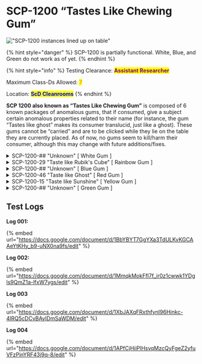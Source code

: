 # SCP-1200 “Tastes Like Chewing Gum”

!["SCP-1200 instances lined up on table"](https://lh4.googleusercontent.com/hyw4sIj2TJfjvZq7LFWAkx0mAecU-N4vBf8PdeAMBqMmXCTK6A6Erkr2bPf5znSIvRoG-8ECwpvIuYMfenqurNQZaZC6WK57gyY1mQyPQxCsIkeUZ7\_YlG9hg2W\_FTsPU1NVaDtluQo1m4ZIXkgmKe0)

{% hint style="danger" %}
SCP-1200 is partially functional. White, Blue, and Green do not work as of yet.
{% endhint %}

{% hint style="info" %}
Testing Clearance: <mark style="color:purple;">**Assistant Researcher**</mark>

Maximum Class-Ds Allowed: <mark style="color:orange;">**7**</mark>

Location: <mark style="color:blue;">**ScD Cleanrooms**</mark>
{% endhint %}

**SCP 1200 also known as “Tastes Like Chewing Gum”** is composed of 6 known packages of anomalous gums, that if consumed, give a subject certain anomalous properties related to their name (for instance, the gum “Tastes like ghost” makes its consumer translucid, just like a ghost). These gums cannot be “carried” and are to be clicked while they lie on the table they are currently placed. As of now, no gums seem to kill/harm their consumer, although this may change with future additions/fixes.

<details>

<summary>SCP-1200-## "Unknown" [ White Gum ]</summary>

![](https://lh6.googleusercontent.com/Z10efb9WGGxBABJfE9if-6VgNdDag1nH4rQZHgFNusiGmEvCkvENcFcaTqikUms0yK\_fSLqKoZaEM7wMQ4ePJfoBNTpI-Yfp1-SOlAZtpyU6lQ8\_jXbizLmEDZcwv6rvltJCG5Ou9TEr8xBY1azvNCY)

```
$ SCPF_NETWORK/PARAGON/DATABASE/SCP-131-C
$ RESULT :: NO CURRENTLY KNOWN INFORMATION
```

</details>

<details>

<summary>SCP-1200-29 "Taste like Rubik's Cube" [ Rainbow Gum ]</summary>

![](https://lh5.googleusercontent.com/4y9x92uCIio27NvNnclOo3bdb\_3-IrETiGUSLHCTjChfcZYhoGUI3dYTc1ZcvIiNVA4hHuQZFa8z5kWmfn1qPY8wMIgYtcddHmlH4vJGJOx5i3IIaHbecpgBWt71p-lg6u3BAPXB4PHcRC2fC\_h5jNI)

SCP 1200-29, also known as “Rainbow gum” is another harmless instance of 1200. If consumed, the subject will shrink and its body will deform into bizarre proportions. These effects do not damage the subject and no other physical changes aside from deformation seem to take place.

![](<../../../.gitbook/assets/image (2).png>)

</details>

<details>

<summary>SCP-1200-## "Unknown" [ Blue Gum ]</summary>

![](https://lh5.googleusercontent.com/bAb13CjTOl\_JrWiiAj-HreWiYz7-lRGn7k3UW2S2gz6ndoqsZz-mqTyCi2NcubH1CXfpx3xf2Xx9Nw9RmmIUxOrwwxGdh-8Pj8ni0n4mJwfcqdWl1m3omuaxz\_NHcHcsUzGmaYwGunNbCFrTcM-hXgo)

```
$ SCPF_NETWORK/PARAGON/DATABASE/SCP-131-C
$ RESULT :: NO CURRENTLY KNOWN INFORMATION
```

</details>

<details>

<summary>SCP-1200-46 "Taste like Ghost" [ Red Gum ]</summary>

![](https://lh4.googleusercontent.com/LsXxbEicgPKDOMOVd78TsO1vIJ6VZqdmrhNXLocxnEN6Oxa29n-sNDjnNKcvOQER1rLQBagp3aF8WHVsqMJviBKwlgVHHp5dQ8fuMB\_k2aHI0WJBzZ-7Q9nTpx4RMEfIdx1h6AoIOotVVAmKEXRQnOU)

The red instance of SCP 1200 makes anyone who consumes it somewhat translucent (although to a point where the naked eye can see said subject). The effects don’t seem to wear down nor to damage the subject under the effects of said gum.

![](../../../.gitbook/assets/image.png)

</details>

<details>

<summary>SCP-1200-15 "Taste like Sunshine" [ Yellow Gum ]</summary>

![](https://lh3.googleusercontent.com/qj5QZDSiSY\_z4SiYa9FeAiSy08FFJnlJzJ4bOIjihr4B5TZwGFMMN9MkvaI6NJOy6mwKCZn8r72WZZ\_-KcohjcvygQ\_UCyZ-VpIxG7M\_0dQMReQ9GSH\_eJihSq5kal\_EHG\_VY\_j1wSgSds26oHmmAno)

The yellow gum is another instance of SCP 1200. Subjects who consume it start to emit intense white light, almost to a degree where the subject itself cannot be seen by other people staring at him. The gum’s effects seem to wear down if the red gum is consumed afterwards and do not damage the consumer.

![](<../../../.gitbook/assets/image (3).png>)

</details>

<details>

<summary>SCP-1200-## "Unknown" [ Green Gum ]</summary>

![](https://lh5.googleusercontent.com/X2Sq-7MTAASwZIAYTeJSuYIuZ6tlowmxZavLYRHnpepXc8KeApm9NX42aGRdiqhjZCwT\_5SYaQPN3aPWJlWjiHZ2A2mMsBqv7WtFkGCfmhU\_fFwbio\_JCN0GEDT\_lSuh6wYzFHgmHam5UXo-nzBfNn4)

```
$ SCPF_NETWORK/PARAGON/DATABASE/SCP-131-C
$ RESULT :: NO CURRENTLY KNOWN INFORMATION
```

</details>

## Test Logs

**Log 001:**

{% embed url="https://docs.google.com/document/d/1BbYBYT7GgYXa3TdULKvKGCAAeYtKHy_b9-uNX0na9fs/edit" %}

**Log 002:**

{% embed url="https://docs.google.com/document/d/1MmqkMokFfI7f_ir0z1cwwk1YDgls9QmZ1a-lfxW7ygs/edit" %}

**Log 003**

{% embed url="https://docs.google.com/document/d/1XbJAXqFRxthfynI96Hinkc-4IRQ5cDCvBAyIDmSaWDM/edit" %}

**Log 004**

{% embed url="https://docs.google.com/document/d/1APfCjHiiPlHsvqMzcQyFgeZ2yfuVFzPinYRF43j9q-8/edit" %}
